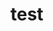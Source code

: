 # test

































































































